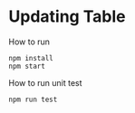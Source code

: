 <!--
 DB Updating Table Dev Challenge
 ===============================

 This module contains a development challenge for DB recruitment.

 The instructions are in the site/index.html file.

 To view them, run

 ```
 npm install
 npm start
 ```

 from within this directory.  This will start a development server (using webpack)
 that supports hot reloading but also provides a stomp/ws endpoint providing fake
 fx updates.

 Once you've started the development server, navigate to http://localhost:8011
 to read the task description and get started.
-->

Updating Table
===============================

How to run
```
npm install
npm start
```

How to run unit test

```
npm run test
```
